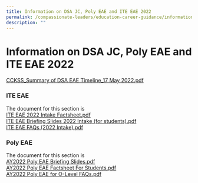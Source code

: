 ```yaml
---
title: Information on DSA JC, Poly EAE and ITE EAE 2022
permalink: /compassionate-leaders/education-career-guidance/information-on-dsa-jc-poly-eae-and-ite-eae-2022/
description: ""
---
```

# **Information on DSA JC, Poly EAE and ITE EAE 2022**

[CCKSS_Summary of DSA EAE Timeline_17 May 2022.pdf](/files/CCKSS_Summary%20of%20DSA%20EAE%20Timeline_17%20May%202022.pdf)

### ITE EAE
The document for this section is   
[ITE EAE 2022 Intake Factsheet.pdf](/files/ITE%20EAE%202022%20Intake%20Factsheet.pdf)   
[ITE EAE Briefing Slides 2022 Intake (for students).pdf](/files/ITE%20EAE%20Briefing%20Slides%202022%20Intake%20(for%20students).pdf)      
[ITE EAE FAQs (2022 Intake).pdf](/files/ITE%20EAE%20FAQs%20(2022%20Intake).pdf)

### Poly EAE

The document for this section is      
[AY2022 Poly EAE Briefing Slides.pdf](/files/AY2022%20Poly%20EAE%20Briefing%20Slides%20(For%20Schools).pdf)     
[AY2022 Poly EAE Factsheet For Students.pdf](/files/AY2022%20Poly%20EAE%20Factsheet%20For%20Students.pdf)   
[AY2022 Poly EAE for O-Level FAQs.pdf](/files/AY2022%20Poly%20EAE%20for%20O-Level%20FAQs.pdf)
